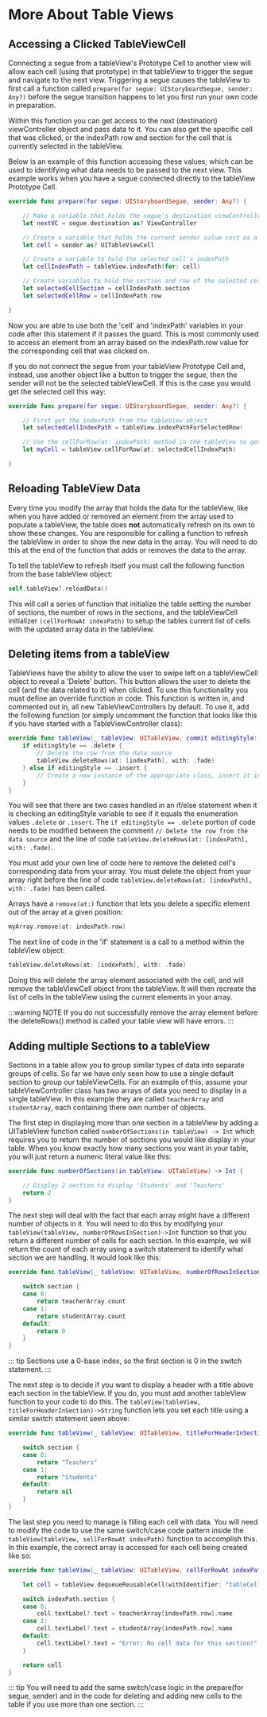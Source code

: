 # More About Table Views

## Accessing a Clicked TableViewCell

Connecting a segue from a tableView's Prototype Cell to another view will allow each cell (using that prototype) in that tableView to trigger the segue and navigate to the next view.  Triggering a segue causes the tableView to first call a function called `prepare(for segue: UIStoryboardSegue, sender: Any?)` before the segue transition happens to let you first run your own code in preparation.

Within this function you can get access to the next (destination) viewController object and pass data to it.  You can also get the specific cell that was clicked, or the indexPath row and section for the cell that is currently selected in the tableView.

Below is an example of this function accessing these values, which can be used to identifying what data needs to be passed to the next view.  This example works when you have a segue connected directly to the tableView Prototype Cell.

``` swift
override func prepare(for segue: UIStoryboardSegue, sender: Any?) {

    // Make a variable that holds the segue's destination viewController object
    let nextVC = segue.destination as? ViewController

    // Create a variable that holds the current sender value cast as a cell
    let cell = sender as? UITableViewCell

    // Create a variable to hold the selected cell's indexPath
    let cellIndexPath = tableView.indexPath(for: cell)

    // Create variables to hold the section and row of the selected cell
    let selectedCellSection = cellIndexPath.section
    let selectedCellRow = cellIndexPath.row

}
```

Now you are able to use both the 'cell' and 'indexPath' variables in your code after this statement if it passes the guard.  This is most commonly used to access an element from an array based on the indexPath.row value for the corresponding cell that was clicked on.

If you do not connect the segue from your tableView Prototype Cell and, instead, use another object like a button to trigger the segue, then the sender will not be the selected tableViewCell.  If this is the case you would get the selected cell this way:

``` swift
override func prepare(for segue: UIStoryboardSegue, sender: Any?) {

    // First get the indexPath from the tableView object
    let selectedCellIndexPath = tableView.indexPathForSelectedRow!

    // Use the cellForRow(at: indexPath) method in the tableView to get selected cell
    let myCell = tableView.cellForRow(at: selectedCellIndexPath)

}
```

## Reloading TableView Data

Every time you modify the array that holds the data for the tableView, like when you have added or removed an element from the array used to populate a tableView, the table does **not** automatically refresh on its own to show these changes.  You are responsible for calling a function to refresh the tableView in order to show the new data in the array.  You will need to do this at the end of the function that adds or removes the data to the array.

To tell the tableView to refresh itself you must call the following function from the base tableView object:

``` swift
self.tableView?.reloadData()
```

This will call a series of function that initialize the table setting the number of sections, the number of rows in the sections, and the tableViewCell initializer `(cellForRowAt indexPath)` to setup the tables current list of cells with the updated array data in the tableView.

## Deleting items from a tableView

TableViews have the ability to allow the user to swipe left on a tableViewCell object to reveal a 'Delete' button.  This button allows the user to delete the cell (and the data related to it) when clicked.  To use this functionality you must define an override function in code.  This function is written in, and commented out in, all new TableViewControllers by default.  To use it, add the following function (or simply uncomment the function that looks like this if you have started with a TableViewController class):

``` swift
override func tableView(_ tableView: UITableView, commit editingStyle: UITableViewCellEditingStyle, forRowAt indexPath: IndexPath) {
    if editingStyle == .delete {
        // Delete the row from the data source
        tableView.deleteRows(at: [indexPath], with: .fade)
    } else if editingStyle == .insert {
        // Create a new instance of the appropriate class, insert it into the array, and add a new row to the table view
    }
}
```

You will see that there are two cases handled in an if/else statement when it is checking an editingStyle variable to see if it equals the enumeration values `.delete` or `.insert`.  The `if editingStyle == .delete` portion of code needs to be modified between the comment `// Delete the row from the data source` and the line of code `tableView.deleteRows(at: [indexPath], with: .fade)`.

You must add your own line of code here to remove the deleted cell's corresponding data from your array.  You must delete the object from your array right before the line of code `tableView.deleteRows(at: [indexPath], with: .fade)` has been called.

Arrays have a `remove(at:)` function that lets you delete a specific element out of the array at a given position:

``` swift
myArray.remove(at: indexPath.row)
```

The next line of code in the 'if' statement is a call to a method within the tableView object:

``` swift
tableView.deleteRows(at: [indexPath], with: .fade)
```

Doing this will delete the array element associated with the cell, and will remove the tableViewCell object from the tableView.  It will then recreate the list of cells in the tableView using the current elements in your array.  

:::warning NOTE
If you do not successfully remove the array element before the deleteRows() method is called your table view will have errors.
:::

## Adding multiple Sections to a tableView

Sections in a table allow you to group similar types of data into separate groups of cells.  So far we have only seen how to use a single default section to group our tableViewCells.  For an example of this, assume your tableViewController class has two arrays of data you need to display in a single tableView.  In this example they are called `teacherArray` and `studentArray`, each containing there own number of objects.

The first step in displaying more than one section in a tableView by adding a UITableView function called `numberOfSections(in tableView) -> Int` which requires you to return the number of sections you would like display in your table.  When you know exactly how many sections you want in your table, you will just return a numeric literal value like this:

``` swift
override func numberOfSections(in tableView: UITableView) -> Int {

    // Display 2 section to display 'Students' and 'Teachers'
    return 2
}
```

The next step will deal with the fact that each array might have a different number of objects in it.  You will need to do this by modifying your `tableView(tableView, numberOfRowsInSection)->Int` function so that you return a different number of cells for each section.  In this example, we will return the count of each array using a switch statement to identify what section we are handling.  It would look like this:

``` swift
override func tableView(_ tableView: UITableView, numberOfRowsInSection section: Int) -> Int {

    switch section {
    case 0:
        return teacherArray.count
    case 1:
        return studentArray.count
    default:
        return 0
    }
}
```

::: tip
Sections use a 0-base index, so the first section is 0 in the switch statement.
:::

The next step is to decide if you want to display a header with a title above each section in the tableView.  If you do, you must add another tableView function to your code to do this.  The `tableView(tableView, titleForHeaderInSection)->String` function lets you set each title using a similar switch statement seen above:

``` swift
override func tableView(_ tableView: UITableView, titleForHeaderInSection section: Int) -> String? {

    switch section {
    case 0:
        return "Teachers"
    case 1:
        return "Students"
    default:
        return nil
    }
}
```

The last step you need to manage is filling each cell with data.  You will need to modify the code to use the same switch/case code pattern inside the `tableView(tableView, sellForRowAt indexPath)` function to accomplish this.  In this example, the correct array is accessed for each cell being created like so:

``` swift
override func tableView(_ tableView: UITableView, cellForRowAt indexPath: IndexPath) -> UITableViewCell {

    let cell = tableView.dequeueReusableCell(withIdentifier: "tableCell", for: indexPath)

    switch indexPath.section {
    case 0:
        cell.textLabel?.text = teacherArray[indexPath.row].name
    case 1:
        cell.textLabel?.text = studentArray[indexPath.row].name
    default:
        cell.textLabel?.text = "Error: No cell data for this section!"
    }

    return cell
}
```

:::  tip
You will need to add the same switch/case logic in the prepare(for segue, sender) and in the code for deleting and adding new cells to the table if you use more than one section.
:::
